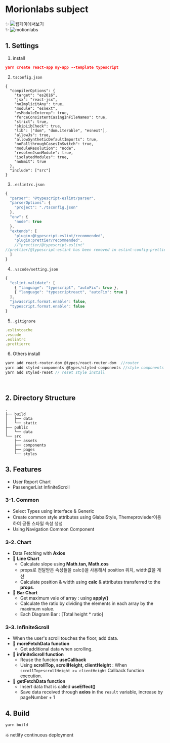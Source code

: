 # Morionlabs subject
✨ ![웹페이에서보기](https://motionlabs-subject.netlify.app/) <br/>
✨ ![motionlabs](https://user-images.githubusercontent.com/88074487/149668589-8f98bb5a-5bca-488a-aa4c-20257ade02dc.gif)


## 1. Settings
1. install

```json
yarn create react-app my-app --template typescript
```

2. `tsconfig.json`

```
{
  "compilerOptions": {
    "target": "es2016",
    "jsx": "react-jsx",
    "noImplicitAny": true,
    "module": "esnext",
    "esModuleInterop": true,
    "forceConsistentCasingInFileNames": true,
    "strict": true,
    "skipLibCheck": true,
    "lib": ["dom", "dom.iterable", "esnext"],
    "allowJs": true,
    "allowSyntheticDefaultImports": true,
    "noFallthroughCasesInSwitch": true,
    "moduleResolution": "node",
    "resolveJsonModule": true,
    "isolatedModules": true,
    "noEmit": true
  },
  "include": ["src"]
}
```

3. `.eslintrc.json`

```jsx
{
  "parser": "@typescript-eslint/parser",
  "parserOptions": {
    "project": "./tsconfig.json"
  },
  "env": {
    "node": true
  },
  "extends": [
    "plugin:@typescript-eslint/recommended",
    "plugin:prettier/recommended",
    //"prettier/@typescript-eslint" 
//prettier/@typescript-eslint has been removed in eslint-config-prettier v8.0.0.
  ]
}
```

4. `.vscode/setting.json`

```jsx
{
  "eslint.validate": [
    { "language": "typescript", "autoFix": true },
    { "language": "typescriptreact", "autoFix": true }
  ],
  "javascript.format.enable": false,
  "typescript.format.enable": false
}
```

5. `.gitignore`

```jsx
.eslintcache
.vscode
.eslintrc
.prettierrc
```

6. Others install

```jsx
yarn add react-router-dom @types/react-router-dom  //router
yarn add styled-components @types/styled-components //style components
yarn add styled-reset // reset style install
```
<br />

## 2. Directory Structure
```
.
├── build
│   ├── data
│   └── static
├── public
│   └── data
└── src
    ├── assets
    ├── components
    ├── pages
    └── styles
```

## 3. Features
- User Report Chart 
- PassengerList InfiniteScroll

### 3-1. Common
- Select Types using Interface & Generic
- Create common style attributes using GlabalStyle, Themeprovieder이용하여 공통 스타일 속성 생성
- Using Navigation Common Component

### 3-2. Chart
- Data Fetching with **Axios**
- 📎 **Line Chart**
  - Calculate slope using **Math.tan, Math.cos**
  - props로 전달받은 속성들을 calc()을 사용해서 position 위치, width값을 계산
  - Calculate position & width using **calc** & attributes transferred to the **props**.
- 📎 **Bar Chart**
  - Get maximum vale of array : using **apply()**
  - Calculate the ratio by dividing the elements in each array by the maximum value.
  - Each Diagram Bar : [Total height * ratio]

### 3-3. InfiniteScroll
- When the user's scroll touches the floor, add data.
- 📎 **moreFetchData function**
  - Get additional data when scrolling.
- 📎 **infiniteScroll function**
  - Reuse the funcion **useCallback**
  - Using **scrollTop, scrollHeight, clientHeight** : When `scrollTop+scrollHeight >= clientHeight` Callback function execution.
- 📎 **getFetchData function**
  - Insert data that is called **useEffect()**
  - Save data received through **axios** in the `result` variable, increase by pageNumber + 1

## 4. Build
```jsx
yarn build
```
❇️ netlify continuous deployment

